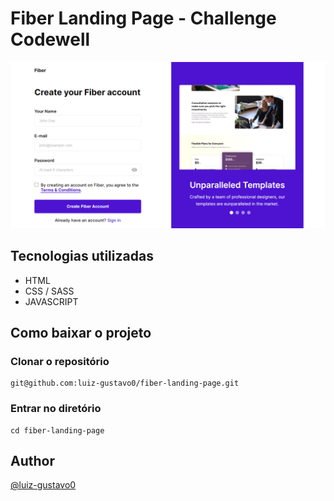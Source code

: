 # Fiber Landing Page - Challenge Codewell

<p>
<img src='Assets/snap-signup.png'/>
<p>

## Tecnologias utilizadas

- HTML
- CSS / SASS
- JAVASCRIPT

## Como baixar o projeto

### Clonar o repositório

```
git@github.com:luiz-gustavo0/fiber-landing-page.git
```

### Entrar no diretório

```
cd fiber-landing-page
```

## Author

[@luiz-gustavo0](https://www.linkedin.com/in/luiz-gustavo0/)

<!-- # Welcome to Codewell! 👋

Codewell's aim is to provide you with real-world design templates that you can use to practice your HTML and CSS projects.

Free or paid, all templates are high quality and will make great portfolio pieces.

### I've completed the challenge, now what?

We recommend using one of these two websites to deploy your projects

- [GitHub Pages](https://pages.github.com/)
- [Netlify](https://www.netlify.com/)

They're super easy to setup and you should have your website up and running in no time, just follow their instructions.


### Submit your solution to Codewell

Visit the relevant challenge on [Codewell](https://codewell.cc) and click on 'Submit Solution' right under the challenge.
Enter all the title, Github repo URL, Live URL (Netlify or GH Pages), and tell the community what challenges you've faced.

### Join our community on Slack

If you want more real-time communication, you can visit our community on [Slack](https://join.slack.com/t/codewell-hq/shared_invite/zt-ni8c9g8h-gNYWrmqQ3Uh37dcLg9~LMQ).

### Fonts Used

https://fonts.google.com/specimen/Inter -->
